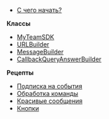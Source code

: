 * [С чего начать?](quickstart.md)

**Классы**

* [MyTeamSDK](classes/MyTeamSDK.md)
* [URLBuilder](classes/URLBuilder.md)
* [MessageBuilder](classes/MessageBuilder.md)
* [CallbackQueryAnswerBuilder](classes/CallbackQueryAnswerBuilder.md)

**Рецепты**

* [Подписка на события](recipes/listen.md)
* [Обработка команды](recipes/command.md)
* [Красивые сообщения](recipes/formatting.md)
* [Кнопки](recipes/buttons.md)
